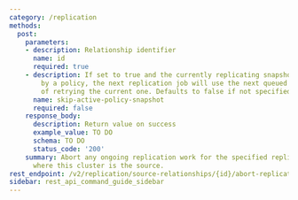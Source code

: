 ```yaml
---
category: /replication
methods:
  post:
    parameters:
    - description: Relationship identifier
      name: id
      required: true
    - description: If set to true and the currently replicating snapshot was created
        by a policy, the next replication job will use the next queued snapshot instead
        of retrying the current one. Defaults to false if not specified.
      name: skip-active-policy-snapshot
      required: false
    response_body:
      description: Return value on success
      example_value: TO DO
      schema: TO DO
      status_code: '200'
    summary: Abort any ongoing replication work for the specified replication relationship
      where this cluster is the source.
rest_endpoint: /v2/replication/source-relationships/{id}/abort-replication
sidebar: rest_api_command_guide_sidebar
---
```

